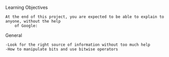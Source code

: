 Learning Objectives

	At the end of this project, you are expected to be able to explain to anyone, without the help
		of Google:

General

	-Look for the right source of information without too much help
	-How to manipulate bits and use bitwise operators
